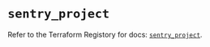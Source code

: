 # `sentry_project`

Refer to the Terraform Registory for docs: [`sentry_project`](https://registry.terraform.io/providers/jianyuan/sentry/0.12.3/docs/resources/project).
